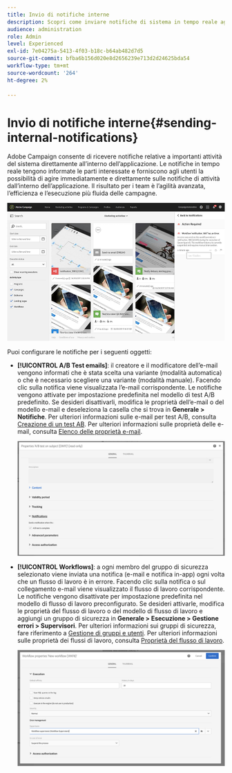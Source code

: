 ```yaml
---
title: Invio di notifiche interne
description: Scopri come inviare notifiche di sistema in tempo reale agli utenti di Adobe Campaign
audience: administration
role: Admin
level: Experienced
exl-id: 7e04275a-5413-4f03-b18c-b64ab482d7d5
source-git-commit: bfba6b156d020e8d2656239e713d2d24625bda54
workflow-type: tm+mt
source-wordcount: '264'
ht-degree: 2%

---
```


# Invio di notifiche interne{#sending-internal-notifications}

Adobe Campaign consente di ricevere notifiche relative a importanti attività del sistema direttamente all’interno dell’applicazione. Le notifiche in tempo reale tengono informate le parti interessate e forniscono agli utenti la possibilità di agire immediatamente e direttamente sulle notifiche di attività dall’interno dell’applicazione. Il risultato per i team è l’agilità avanzata, l’efficienza e l’esecuzione più fluida delle campagne.

![](assets/pulse_3.png)

Puoi configurare le notifiche per i seguenti oggetti:

* **[!UICONTROL A/B Test emails]**: il creatore e il modificatore dell’e-mail vengono informati che è stata scelta una variante (modalità automatica) o che è necessario scegliere una variante (modalità manuale). Facendo clic sulla notifica viene visualizzata l’e-mail corrispondente. Le notifiche vengono attivate per impostazione predefinita nel modello di test A/B predefinito. Se desideri disattivarli, modifica le proprietà dell’e-mail o del modello e-mail e deseleziona la casella che si trova in **Generale > Notifiche**. Per ulteriori informazioni sulle e-mail per test A/B, consulta [Creazione di un test AB](../../channels/using/designing-an-a-b-test-email.md). Per ulteriori informazioni sulle proprietà delle e-mail, consulta [Elenco delle proprietà e-mail](../../administration/using/configuring-email-channel.md#list-of-email-properties).

   ![](assets/pulse_2.png)

* **[!UICONTROL Workflows]**: a ogni membro del gruppo di sicurezza selezionato viene inviata una notifica (e-mail e notifica in-app) ogni volta che un flusso di lavoro è in errore. Facendo clic sulla notifica o sul collegamento e-mail viene visualizzato il flusso di lavoro corrispondente. Le notifiche vengono disattivate per impostazione predefinita nel modello di flusso di lavoro preconfigurato. Se desideri attivarle, modifica le proprietà del flusso di lavoro o del modello di flusso di lavoro e aggiungi un gruppo di sicurezza in **Generale > Esecuzione > Gestione errori > Supervisori**. Per ulteriori informazioni sui gruppi di sicurezza, fare riferimento a [Gestione di gruppi e utenti](../../administration/using/managing-groups-and-users.md). Per ulteriori informazioni sulle proprietà dei flussi di lavoro, consulta [Proprietà del flusso di lavoro](../../automating/using/managing-execution-options.md).

   ![](assets/pulse_1.png)
